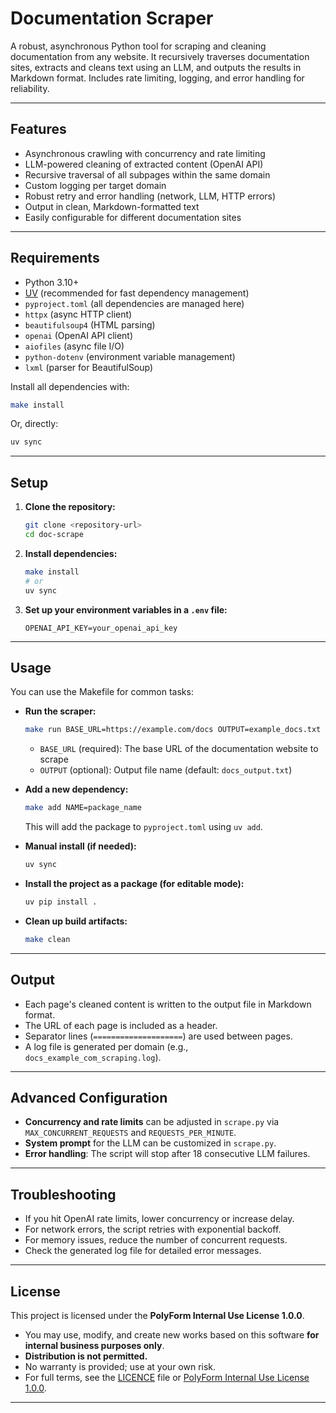 # Documentation Scraper

A robust, asynchronous Python tool for scraping and cleaning documentation from any website. It recursively traverses documentation sites, extracts and cleans text using an LLM, and outputs the results in Markdown format. Includes rate limiting, logging, and error handling for reliability.

---

## Features

- Asynchronous crawling with concurrency and rate limiting
- LLM-powered cleaning of extracted content (OpenAI API)
- Recursive traversal of all subpages within the same domain
- Custom logging per target domain
- Robust retry and error handling (network, LLM, HTTP errors)
- Output in clean, Markdown-formatted text
- Easily configurable for different documentation sites

---

## Requirements

- Python 3.10+
- [UV](https://github.com/astral-sh/uv) (recommended for fast dependency management)
- `pyproject.toml` (all dependencies are managed here)
- `httpx` (async HTTP client)
- `beautifulsoup4` (HTML parsing)
- `openai` (OpenAI API client)
- `aiofiles` (async file I/O)
- `python-dotenv` (environment variable management)
- `lxml` (parser for BeautifulSoup)

Install all dependencies with:

```bash
make install
```

Or, directly:

```bash
uv sync
```

---

## Setup

1. **Clone the repository:**
   ```bash
   git clone <repository-url>
   cd doc-scrape
   ```

2. **Install dependencies:**
   ```bash
   make install
   # or
   uv sync
   ```

3. **Set up your environment variables in a `.env` file:**
   ```
   OPENAI_API_KEY=your_openai_api_key
   ```

---

## Usage

You can use the Makefile for common tasks:

- **Run the scraper:**
  ```bash
  make run BASE_URL=https://example.com/docs OUTPUT=example_docs.txt
  ```
  - `BASE_URL` (required): The base URL of the documentation website to scrape
  - `OUTPUT` (optional): Output file name (default: `docs_output.txt`)

- **Add a new dependency:**
  ```bash
  make add NAME=package_name
  ```
  This will add the package to `pyproject.toml` using `uv add`.

- **Manual install (if needed):**
  ```bash
  uv sync
  ```

- **Install the project as a package (for editable mode):**
  ```bash
  uv pip install .
  ```

- **Clean up build artifacts:**
  ```bash
  make clean
  ```

---

## Output

- Each page's cleaned content is written to the output file in Markdown format.
- The URL of each page is included as a header.
- Separator lines (`====================`) are used between pages.
- A log file is generated per domain (e.g., `docs_example_com_scraping.log`).

---

## Advanced Configuration

- **Concurrency and rate limits** can be adjusted in `scrape.py` via `MAX_CONCURRENT_REQUESTS` and `REQUESTS_PER_MINUTE`.
- **System prompt** for the LLM can be customized in `scrape.py`.
- **Error handling**: The script will stop after 18 consecutive LLM failures.

---

## Troubleshooting

- If you hit OpenAI rate limits, lower concurrency or increase delay.
- For network errors, the script retries with exponential backoff.
- For memory issues, reduce the number of concurrent requests.
- Check the generated log file for detailed error messages.

---

## License

This project is licensed under the **PolyForm Internal Use License 1.0.0**.

- You may use, modify, and create new works based on this software **for internal business purposes only**.
- **Distribution is not permitted.**
- No warranty is provided; use at your own risk.
- For full terms, see the [LICENCE](./LICENCE) file or [PolyForm Internal Use License 1.0.0](https://polyformproject.org/licenses/internal-use/1.0.0).

--- 